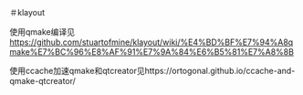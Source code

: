 ＃klayout

使用qmake编译见 https://github.com/stuartofmine/klayout/wiki/%E4%BD%BF%E7%94%A8qmake%E7%BC%96%E8%AF%91%E7%9A%84%E6%B5%81%E7%A8%8B

使用ccache加速qmake和qtcreator见https://ortogonal.github.io/ccache-and-qmake-qtcreator/
